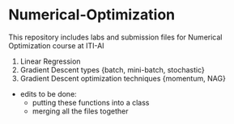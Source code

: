 # Numerical-Optimization
This repository includes labs and submission files for Numerical Optimization course at ITI-AI  

1. Linear Regression 
2. Gradient Descent types {batch, mini-batch, stochastic}
3. Gradient Descent optimization techniques {momentum, NAG}

- edits to be done:
   * putting these functions into a class
   * merging all the files together 
